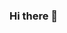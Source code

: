 ### Hi there 👋

<!--
**HalenurBulgu/HalenurBulgu** is a ✨ _special_ ✨ repository because its `README.md` (this file) appears on your GitHub profile.


💻 I am a participant of **Data Science and Machine Learning Bootcamp** at [Veri Bilimi Okulu](https://www.linkedin.com/in/veribilimiokulu/)
⚡ Mathematician
🧠 Data Science Candidate
🌱 Machine Learning & Artificial Intelligence(AI) Learner
🔭 Currently working on Python

My Contacts:

[Linkedin] (https://www.linkedin.com/in/halenurbulgu/)
[Medium] (https://medium.com/@halenurbulgu)
[Kaggle] (https://www.kaggle.com/halenurbulgu)

-->
